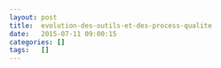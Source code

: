 ```yaml
---
layout: post
title:  evolution-des-outils-et-des-process-qualite
date:   2015-07-11 09:00:15
categories: []
tags:   []
---
```

